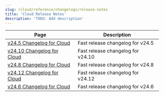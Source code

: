 ```yaml
---
slug: /cloud/reference/changelogs/release-notes
title: 'Cloud Release Notes'
description: 'TODO: Add description'
---
```


<!-- The table of contents below is generated automatically from YAML front matter
     using https://github.com/ClickHouse/clickhouse-docs/blob/main/scripts/autogenerate-table-of-contents.sh
     If you've spotted an error, please edit the frontmatter of the pages themselves.
-->
| Page | Description |
|-----|-----|
| [v24.5 Changelog for Cloud](/changelogs/24.5) | Fast release changelog for v24.5 |
| [v24.10 Changelog for Cloud](/changelogs/24.10) | Fast release changelog for v24.10 |
| [v24.8 Changelog for Cloud](/changelogs/24.8) | Fast release changelog for v24.8 |
| [v24.12 Changelog for Cloud](/changelogs/24.12) | Fast release changelog for v24.12 |
| [v24.6 Changelog for Cloud](/changelogs/24.6) | Fast release changelog for v24.6 |
